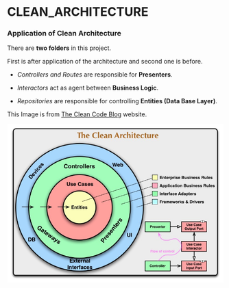# CLEAN_ARCHITECTURE

### Application of Clean Architecture

There are **two folders** in this project.

First is after application of the architecture and second one is before.

- _Controllers and Routes_ are responsible for **Presenters**.

- _Interactors_ act as agent between **Business Logic**.

- _Repositories_ are responsible for controlling **Entities (Data Base Layer)**.

This Image is from [The Clean Code Blog](https://blog.cleancoder.com/uncle-bob/2012/08/13/the-clean-architecture.html) website.

![alt text](image.png)
